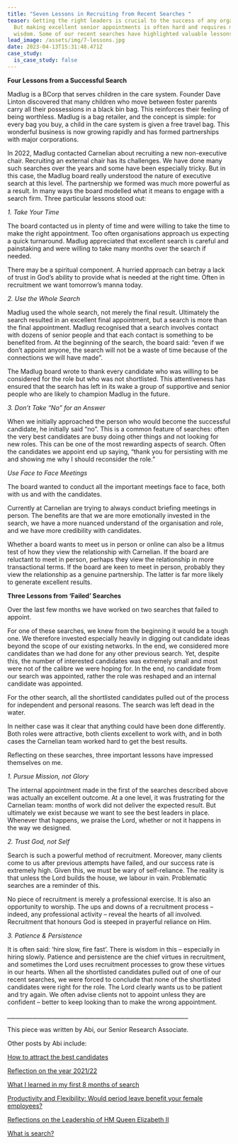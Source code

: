 ```yaml
---
title: "Seven Lessons in Recruiting from Recent Searches "
teaser: Getting the right leaders is crucial to the success of any organisation.
  But making excellent senior appointments is often hard and requires much
  wisdom. Some of our recent searches have highlighted valuable lessons.
lead_image: /assets/img/7-lessons.jpg
date: 2023-04-13T15:31:48.471Z
case_study:
  is_case_study: false
---
```

**Four Lessons from a Successful Search**

Madlug is a BCorp that serves children in the care system. Founder Dave Linton discovered that many children who move between foster parents carry all their possessions in a black bin bag. This reinforces their feeling of being worthless. Madlug is a bag retailer, and the concept is simple: for every bag you buy, a child in the care system is given a free travel bag. This wonderful business is now growing rapidly and has formed partnerships with major corporations.

In 2022, Madlug contacted Carnelian about recruiting a new non-executive chair. Recruiting an external chair has its challenges. We have done many such searches over the years and some have been especially tricky. But in this case, the Madlug board really understood the nature of executive search at this level. The partnership we formed was much more powerful as a result. In many ways the board modelled what it means to engage with a search firm. Three particular lessons stood out:

*1. Take Your Time*

The board contacted us in plenty of time and were willing to take the time to make the right appointment. Too often organisations approach us expecting a quick turnaround. Madlug appreciated that excellent search is careful and painstaking and were willing to take many months over the search if needed.

There may be a spiritual component. A hurried approach can betray a lack of trust in God’s ability to provide what is needed at the right time. Often in recruitment we want tomorrow’s manna today.

*2. Use the Whole Search*

Madlug used the whole search, not merely the final result. Ultimately the search resulted in an excellent final appointment, but a search is more than the final appointment. Madlug recognised that a search involves contact with dozens of senior people and that each contact is something to be benefited from. At the beginning of the search, the board said: “even if we don’t appoint anyone, the search will not be a waste of time because of the connections we will have made”.

The Madlug board wrote to thank every candidate who was willing to be considered for the role but who was not shortlisted. This attentiveness has ensured that the search has left in its wake a group of supportive and senior people who are likely to champion Madlug in the future.

*3. Don’t Take “No” for an Answer* 

When we initially approached the person who would become the successful candidate, he initially said “no”. This is a common feature of searches: often the very best candidates are busy doing other things and not looking for new roles. This can be one of the most rewarding aspects of search. Often the candidates we appoint end up saying, “thank you for persisting with me and showing me why I should reconsider the role.”

*Use Face to Face Meetings*

The board wanted to conduct all the important meetings face to face, both with us and with the candidates.

Currently at Carnelian are trying to always conduct briefing meetings in person. The benefits are that we are more emotionally invested in the search, we have a more nuanced understand of the organisation and role, and we have more credibility with candidates.

Whether a board wants to meet us in person or online can also be a litmus test of how they view the relationship with Carnelian. If the board are reluctant to meet in person, perhaps they view the relationship in more transactional terms. If the board are keen to meet in person, probably they view the relationship as a genuine partnership. The latter is far more likely to generate excellent results.

**Three Lessons from ‘Failed’ Searches**

Over the last few months we have worked on two searches that failed to appoint.

For one of these searches, we knew from the beginning it would be a tough one. We therefore invested especially heavily in digging out candidate ideas beyond the scope of our existing networks. In the end, we considered more candidates than we had done for any other previous search. Yet, despite this, the number of interested candidates was extremely small and most were not of the calibre we were hoping for. In the end, no candidate from our search was appointed, rather the role was reshaped and an internal candidate was appointed.

For the other search, all the shortlisted candidates pulled out of the process for independent and personal reasons. The search was left dead in the water.

In neither case was it clear that anything could have been done differently. Both roles were attractive, both clients excellent to work with, and in both cases the Carnelian team worked hard to get the best results.

Reflecting on these searches, three important lessons have impressed themselves on me.

*1. Pursue Mission, not Glory*

The internal appointment made in the first of the searches described above was actually an excellent outcome. At a one level, it was frustrating for the Carnelian team: months of work did not deliver the expected result. But ultimately we exist because we want to see the best leaders in place. Whenever that happens, we praise the Lord, whether or not it happens in the way we designed.

*2. Trust God, not Self*

Search is such a powerful method of recruitment. Moreover, many clients come to us after previous attempts have failed, and our success rate is extremely high. Given this, we must be wary of self-reliance. The reality is that unless the Lord builds the house, we labour in vain. Problematic searches are a reminder of this.

No piece of recruitment is merely a professional exercise. It is also an opportunity to worship. The ups and downs of a recruitment process – indeed, any professional activity – reveal the hearts of all involved. Recruitment that honours God is steeped in prayerful reliance on Him.

*3. Patience & Persistence*

It is often said: ‘hire slow, fire fast’. There is wisdom in this – especially in hiring slowly. Patience and persistence are the chief virtues in recruitment, and sometimes the Lord uses recruitment processes to grow these virtues in our hearts. When all the shortlisted candidates pulled out of one of our recent searches, we were forced to conclude that none of the shortlisted candidates were right for the role. The Lord clearly wants us to be patient and try again. We often advise clients not to appoint unless they are confident – better to keep looking than to make the wrong appointment.

_﻿\_\_\_\_\_\_\_\_\_\_\_\_\_\_\_\_\_\_\_\_\_\_\_\_\_\_\_\_\_\_\_\_\_\_\_\_\_\_\_\_\_\_\_\_\_\_\_\_\_\_\_\_\_\_\_\_\_\_\_\_\_\_\_\__

This piece was written by Abi, our Senior Research Associate.  

Other posts by Abi include:  

[How to attract the best candidates](https://carneliansearch.com/insights/how-to-attract-the-best-candidates/) 

[Reflection on the year 2021/22](https://carneliansearch.com/insights/reflections-on-the-year-2021-22/) 

[What I learned in my first 8 months of search](https://carneliansearch.com/insights/what-i-learned-in-my-first-8-months-of-search/) 

[Productivity and Flexibility: Would period leave benefit your female employees?](https://carneliansearch.com/insights/productivity-and-flexibility-would-period-leave-benefit-your-female-employees/) 

[Reflections on the Leadership of HM Queen Elizabeth II](https://carneliansearch.com/insights/reflections-on-the-leadership-of-hm-queen-elizabeth-ii/) 

[What is search?](https://carneliansearch.com/insights/what-is-search/)